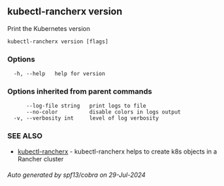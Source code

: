 ## kubectl-rancherx version

Print the Kubernetes version

```
kubectl-rancherx version [flags]
```

### Options

```
  -h, --help   help for version
```

### Options inherited from parent commands

```
      --log-file string   print logs to file
      --no-color          disable colors in logs output
  -v, --verbosity int     level of log verbosity
```

### SEE ALSO

* [kubectl-rancherx](kubectl-rancherx.md)	 - kubectl-rancherx helps to create k8s objects in a Rancher cluster

###### Auto generated by spf13/cobra on 29-Jul-2024

